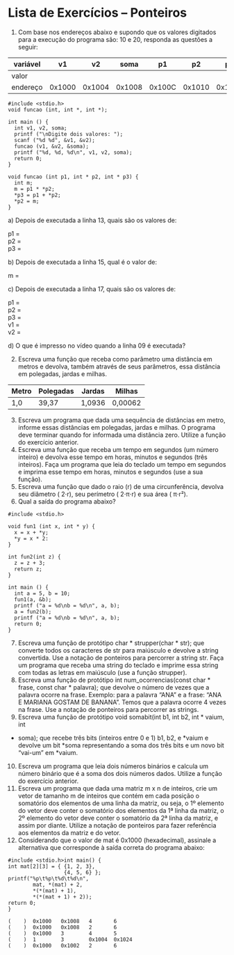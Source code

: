 # Lista de Exercícios – Ponteiros
1. Com base nos endereços abaixo e supondo que os valores digitados para a execução do
programa são: 10 e 20, responda as questões a seguir:

variável | v1 | v2 | soma | p1 | p2 | p3 | m
-------- | -- | -- | ---- | -- | -- | -- | --
valor | | | | | | | 
endereço | 0x1000 | 0x1004 | 0x1008 | 0x100C | 0x1010 | 0x1014 | 0x1018

```
#include <stdio.h> 
void funcao (int, int *, int *);
 
int main () { 
  int v1, v2, soma; 
  printf ("\nDigite dois valores: "); 
  scanf ("%d %d", &v1, &v2); 
  funcao (v1, &v2, &soma); 
  printf ("%d, %d, %d\n", v1, v2, soma); 
  return 0;
}

void funcao (int p1, int * p2, int * p3) { 
  int m; 
  m = p1 * *p2; 
  *p3 = p1 + *p2; 
  *p2 = m; 
}
```
a) Depois de executada a linha 13, quais são os valores de:<br>

p1 =<br>
p2 =<br>
p3 =<br>

b) Depois de executada a linha 15, qual é o valor de:<br>

m =<br>

c) Depois de executada a linha 17, quais são os valores de:<br>

p1 =<br>
p2 =<br>
p3 =<br>
v1 =<br>
v2 =<br>

d) O que é impresso no vídeo quando a linha 09 é executada?<br>

2. Escreva uma função que receba como parâmetro uma distância em metros e devolva, também
através de seus parâmetros, essa distância em polegadas, jardas e milhas.

Metro | Polegadas | Jardas | Milhas
----- | -- | -- | ----
1,0 | 39,37 | 1,0936 | 0,00062

3. Escreva um programa que dada uma sequência de distâncias em metro, informe essas distâncias
em polegadas, jardas e milhas. O programa deve terminar quando for informada uma distância
zero. Utilize a função do exercício anterior.
4. Escreva uma função que receba um tempo em segundos (um número inteiro) e devolva esse
tempo em horas, minutos e segundos (três inteiros). Faça um programa que leia do teclado um
tempo em segundos e imprima esse tempo em horas, minutos e segundos (use a sua função).
5. Escreva uma função que dado o raio (r) de uma circunferência, devolva seu diâmetro ( 2⋅r),
seu perímetro ( 2⋅π⋅r) e sua área ( π⋅r²).
6. Qual a saída do programa abaixo?
```
#include <stdio.h>

void fun1 (int x, int * y) {
  x = x + *y;
  *y = x * 2:
}
  
int fun2(int z) {
  z = z + 3;
  return z;
} 

int main () {
  int a = 5, b = 10;
  fun1(a, &b);
  printf ("a = %d\nb = %d\n", a, b);
  a = fun2(b);
  printf ("a = %d\nb = %d\n", a, b);
  return 0;
}
```
7. Escreva uma função de protótipo char * strupper(char * str); que converte todos os
caracteres de str para maiúsculo e devolve a string convertida. Use a notação de ponteiros para
percorrer a string str. Faça um programa que receba uma string do teclado e imprime essa string
com todas as letras em maiúsculo (use a função strupper).
8. Escreva uma função de protótipo int num_ocorrencias(const char * frase, const
char * palavra); que devolve o número de vezes que a palavra ocorre na frase. Exemplo:
para a palavra “ANA” e a frase: “ANA E MARIANA GOSTAM DE BANANA”. Temos que a
palavra ocorre 4 vezes na frase. Use a notação de ponteiros para percorrer as strings.
9. Escreva uma função de protótipo void somabit(int b1, int b2, int * vaium, int
* soma); que recebe três bits (inteiros entre 0 e 1) b1, b2, e *vaium e devolve um bit *soma
representando a soma dos três bits e um novo bit “vai-um” em *vaium.
10. Escreva um programa que leia dois números binários e calcula um número binário que é a soma
dos dois números dados. Utilize a função do exercício anterior.
11. Escreva um programa que dada uma matriz m x n de inteiros, crie um vetor de tamanho m de
inteiros que contém em cada posição o somatório dos elementos de uma linha da matriz, ou seja,
o 1º elemento do vetor deve conter o somatório dos elementos da 1ª linha da matriz, o 2º
elemento do vetor deve conter o somatório da 2ª linha da matriz, e assim por diante. Utilize a
notação de ponteiros para fazer referência aos elementos da matriz e do vetor.
12. Considerando que o valor de mat é 0x1000 (hexadecimal), assinale a alternativa que corresponde
à saída correta do programa abaixo:
```
#include <stdio.h>int main() {
int mat[2][3] = { {1, 2, 3},
                  {4, 5, 6} };
printf("%p\t%p\t%d\t%d\n",
        mat, *(mat) + 2,
        *(*(mat) + 1),
        *(*(mat + 1) + 2));
return 0;
}
```
```
(    )  0x1000   0x1008   4       6  
(    )  0x1000   0x1008   2       6
(    )  0x1000   3        4       5
(    )  1        3        0x1004  0x1024
(    )  0x1000   0x1002   2       6
```

